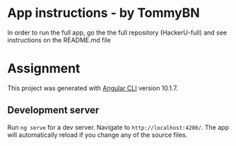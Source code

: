 # App instructions - by TommyBN

In order to run the full app, go the the full repository (HackerU-full) and see instructions on the README.md file

# Assignment

This project was generated with [Angular CLI](https://github.com/angular/angular-cli) version 10.1.7.

## Development server

Run `ng serve` for a dev server. Navigate to `http://localhost:4200/`. The app will automatically reload if you change any of the source files.

